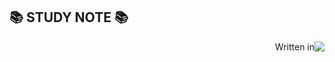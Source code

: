 ## 📚 STUDY NOTE 📚

<div style="display:flex; justify-content:end; align-items: center">
    <span>Written in</span>
    <img src="https://img.shields.io/badge/Obsidian-%237C3AED?style=for-the-badge&logo=obsidian&logoColor=%237C3AED&color=%23FFFFFF00">
</div>

